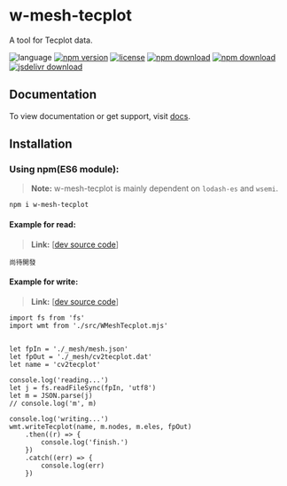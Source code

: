 # w-mesh-tecplot
A tool for Tecplot data.

![language](https://img.shields.io/badge/language-JavaScript-orange.svg) 
[![npm version](http://img.shields.io/npm/v/w-mesh-tecplot.svg?style=flat)](https://npmjs.org/package/w-mesh-tecplot) 
[![license](https://img.shields.io/npm/l/w-mesh-tecplot.svg?style=flat)](https://npmjs.org/package/w-mesh-tecplot) 
[![npm download](https://img.shields.io/npm/dt/w-mesh-tecplot.svg)](https://npmjs.org/package/w-mesh-tecplot) 
[![npm download](https://img.shields.io/npm/dm/w-mesh-tecplot.svg)](https://npmjs.org/package/w-mesh-tecplot) 
[![jsdelivr download](https://img.shields.io/jsdelivr/npm/hm/w-mesh-tecplot.svg)](https://www.jsdelivr.com/package/npm/w-mesh-tecplot)

## Documentation
To view documentation or get support, visit [docs](https://yuda-lyu.github.io/w-mesh-tecplot/global.html).

## Installation
### Using npm(ES6 module):
> **Note:** w-mesh-tecplot is mainly dependent on `lodash-es` and `wsemi`.
```alias
npm i w-mesh-tecplot
```

#### Example for read:
> **Link:** [[dev source code](https://github.com/yuda-lyu/w-mesh-tecplot/blob/master/g-read.mjs)]
```alias
尚待開發
```

#### Example for write:
> **Link:** [[dev source code](https://github.com/yuda-lyu/w-mesh-tecplot/blob/master/g-write.mjs)]
```alias
import fs from 'fs'
import wmt from './src/WMeshTecplot.mjs'


let fpIn = './_mesh/mesh.json'
let fpOut = './_mesh/cv2tecplot.dat'
let name = 'cv2tecplot'

console.log('reading...')
let j = fs.readFileSync(fpIn, 'utf8')
let m = JSON.parse(j)
// console.log('m', m)

console.log('writing...')
wmt.writeTecplot(name, m.nodes, m.eles, fpOut)
    .then((r) => {
        console.log('finish.')
    })
    .catch((err) => {
        console.log(err)
    })
```
